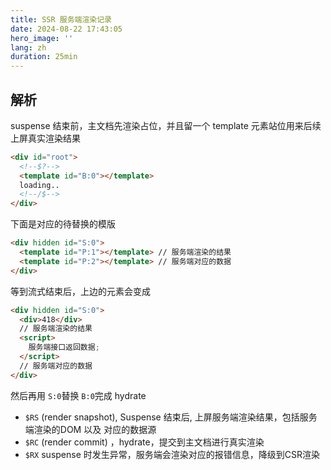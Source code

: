 ```yaml
---
title: SSR 服务端渲染记录
date: 2024-08-22 17:43:05
hero_image: ''
lang: zh
duration: 25min
---
```


## 解析

suspense 结束前，主文档先渲染占位，并且留一个 template 元素站位用来后续上屏真实渲染结果

```html
<div id="root">
  <!--$?-->
  <template id="B:0"></template>
  loading..
  <!--/$-->
</div>
```

下面是对应的待替换的模版

```html
<div hidden id="S:0">
  <template id="P:1"></template> // 服务端渲染的结果
  <template id="P:2"></template> // 服务端对应的数据
</div>
```

等到流式结束后，上边的元素会变成

```html
<div hidden id="S:0">
  <div>418</div>
  // 服务端渲染的结果
  <script>
    服务端接口返回数据;
  </script>
  // 服务端对应的数据
</div>
```
然后再用 `S:0`替换 `B:0`完成 hydrate

- `$RS` (render snapshot), Suspense 结束后, 上屏服务端渲染结果，包括服务端渲染的DOM 以及 对应的数据源
- `$RC` (render commit) ，hydrate，提交到主文档进行真实渲染
- `$RX` suspense 时发生异常，服务端会渲染对应的报错信息，降级到CSR渲染